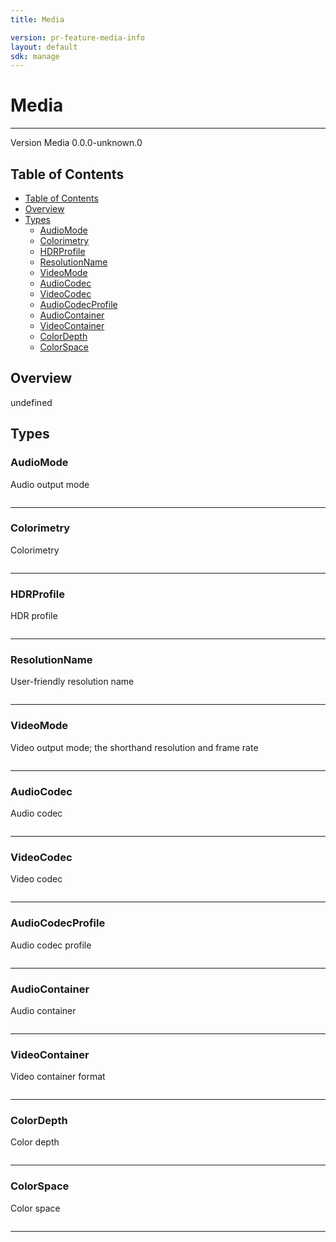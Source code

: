 ```yaml
---
title: Media

version: pr-feature-media-info
layout: default
sdk: manage
---
```


# Media

---

Version Media 0.0.0-unknown.0

## Table of Contents

- [Table of Contents](#table-of-contents)
- [Overview](#overview)
- [Types](#types)
  - [AudioMode](#audiomode)
  - [Colorimetry](#colorimetry)
  - [HDRProfile](#hdrprofile)
  - [ResolutionName](#resolutionname)
  - [VideoMode](#videomode)
  - [AudioCodec](#audiocodec)
  - [VideoCodec](#videocodec)
  - [AudioCodecProfile](#audiocodecprofile)
  - [AudioContainer](#audiocontainer)
  - [VideoContainer](#videocontainer)
  - [ColorDepth](#colordepth)
  - [ColorSpace](#colorspace)

## Overview

undefined

## Types

### AudioMode

Audio output mode

```typescript

```

---

### Colorimetry

Colorimetry

```typescript

```

---

### HDRProfile

HDR profile

```typescript

```

---

### ResolutionName

User-friendly resolution name

```typescript

```

---

### VideoMode

Video output mode; the shorthand resolution and frame rate

```typescript

```

---

### AudioCodec

Audio codec

```typescript

```

---

### VideoCodec

Video codec

```typescript

```

---

### AudioCodecProfile

Audio codec profile

```typescript

```

---

### AudioContainer

Audio container

```typescript

```

---

### VideoContainer

Video container format

```typescript

```

---

### ColorDepth

Color depth

```typescript

```

---

### ColorSpace

Color space

```typescript

```

---
